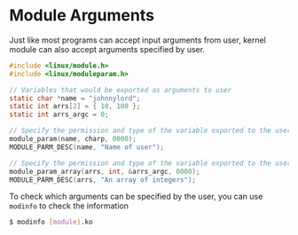 # Module Arguments

Just like most programs can accept input arguments from user, kernel module can also accept arguments specified by user.
```c
#include <linux/module.h>
#include <linux/moduleparam.h>

// Variables that would be exported as arguments to user
static char *name = "johnnylord";
static int arrs[2] = { 10, 100 };
static int arrs_argc = 0;

// Specify the permission and type of the variable exported to the user
module_param(name, charp, 0000);
MODULE_PARM_DESC(name, "Name of user");

// Specify the permission and type of the variable exported to the user
module_param_array(arrs, int, &arrs_argc, 0000);
MODULE_PARM_DESC(arrs, "An array of integers");
```

To check which arguments can be specified by the user, you can use `modinfo` to check the information
```bash
$ modinfo [module].ko
```
